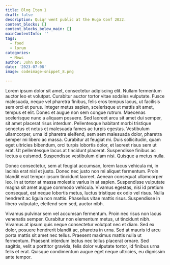 ```yaml
---
title: Blog Item 1
draft: false
description: Quiqr went public at the Hugo Conf 2022.
content_blocks: []
content_blocks_below_main: []
mainContentInfo: ''
tags:
  - food
  - lorum
categories:
  - News
author: John Doe
date: '2023-07-08'
image: codeimage-snippet_8.png

---
```


Lorem ipsum dolor sit amet, consectetur adipiscing elit. Nullam fermentum auctor leo et volutpat. Curabitur auctor tortor vitae sodales vulputate. Fusce malesuada, neque vel pharetra finibus, felis eros tempus lacus, ut facilisis sem orci et purus. Integer metus sapien, scelerisque ut mattis sit amet, tempus et elit. Donec et augue non sem congue rutrum. Maecenas scelerisque nunc a aliquam posuere. Sed laoreet arcu sit amet dui semper, sit amet placerat risus interdum. Pellentesque habitant morbi tristique senectus et netus et malesuada fames ac turpis egestas. Vestibulum ullamcorper, urna id pharetra eleifend, sem sem malesuada dolor, pharetra semper mi libero ac massa. Curabitur at feugiat mi. Duis sollicitudin, quam eget ultricies bibendum, orci turpis lobortis dolor, et laoreet risus sem ut erat. Ut pellentesque lacus at tincidunt placerat. Suspendisse finibus ac lectus a euismod. Suspendisse vestibulum diam nisi. Quisque a metus nulla.

Donec consectetur, sem at feugiat accumsan, lorem lacus vehicula mi, in lacinia erat nisl et justo. Donec nec justo non mi aliquet fermentum. Proin blandit erat tempor ipsum tincidunt laoreet. Aenean consequat ullamcorper leo. In at tortor at massa molestie varius in at sapien. Suspendisse vulputate magna sit amet augue commodo vehicula. Vivamus egestas, nisi id pretium consequat, est neque lobortis metus, luctus tristique ex odio vel risus. Nulla hendrerit ac ligula non mattis. Phasellus vitae mattis risus. Suspendisse in libero vulputate, eleifend sem sed, auctor nibh.

Vivamus pulvinar sem vel accumsan fermentum. Proin nec risus non lacus venenatis semper. Curabitur non elementum metus, ut tincidunt nibh. Vivamus at ipsum quis neque consectetur volutpat nec et diam. Sed ex dolor, posuere hendrerit blandit ac, pharetra in urna. Sed at mauris id arcu porta mattis sit amet nec tellus. Praesent maximus mattis nulla ut fermentum. Praesent interdum lectus nec tellus placerat ornare. Sed sagittis, velit a porttitor gravida, felis dolor vulputate tortor, id finibus urna felis et erat. Quisque condimentum augue eget neque ultricies, eu dignissim ante tempor. 